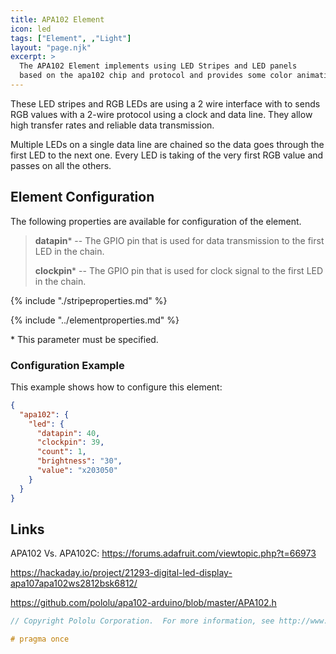 ```yaml
---
title: APA102 Element
icon: led
tags: ["Element", ,"Light"]
layout: "page.njk"
excerpt: >
  The APA102 Element implements using LED Stripes and LED panels
  based on the apa102 chip and protocol and provides some color animations and transitions.
---
```


These LED stripes and RGB LEDs are using a 2 wire interface
with to sends RGB values with a 2-wire protocol using a clock and data line.
They allow high transfer rates and reliable data transmission.

Multiple LEDs on a single data line are chained so the data goes through the first LED to the next one.
Every LED is taking of the very first RGB value and passes on all the others.


## Element Configuration

The following properties are available for configuration of the element.

<object data="/element.svg?apa102" type="image/svg+xml"></object>

> **datapin**\* -- The GPIO pin that is used for data transmission to the first LED in the chain.
>
> **clockpin**\* -- The GPIO pin that is used for clock signal to the first LED in the chain.

{% include "./stripeproperties.md" %}

{% include "../elementproperties.md" %}

\* This parameter must be specified.


### Configuration Example

This example shows how to configure this element:

``` json
{
  "apa102": {
    "led": {
      "datapin": 40,
      "clockpin": 39,
      "count": 1,
      "brightness": "30",
      "value": "x203050"
    }
  }
}
```

## Links

APA102 Vs. APA102C: <https://forums.adafruit.com/viewtopic.php?t=66973>


<https://hackaday.io/project/21293-digital-led-display-apa107apa102ws2812bsk6812/>


<https://github.com/pololu/apa102-arduino/blob/master/APA102.h>


``` cpp
// Copyright Pololu Corporation.  For more information, see http://www.pololu.com/

# pragma once
